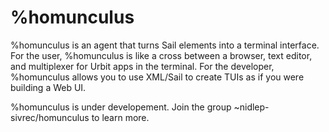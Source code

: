 # %homunculus

%homunculus is an agent that turns Sail elements into a terminal interface. For the user, %homunculus is like a cross between a browser, text editor, and multiplexer for Urbit apps in the terminal. For the developer, %homunculus allows you to use XML/Sail to create TUIs as if you were building a Web UI.

%homunculus is under developement. Join the group ~nidlep-sivrec/homunculus to learn more.
